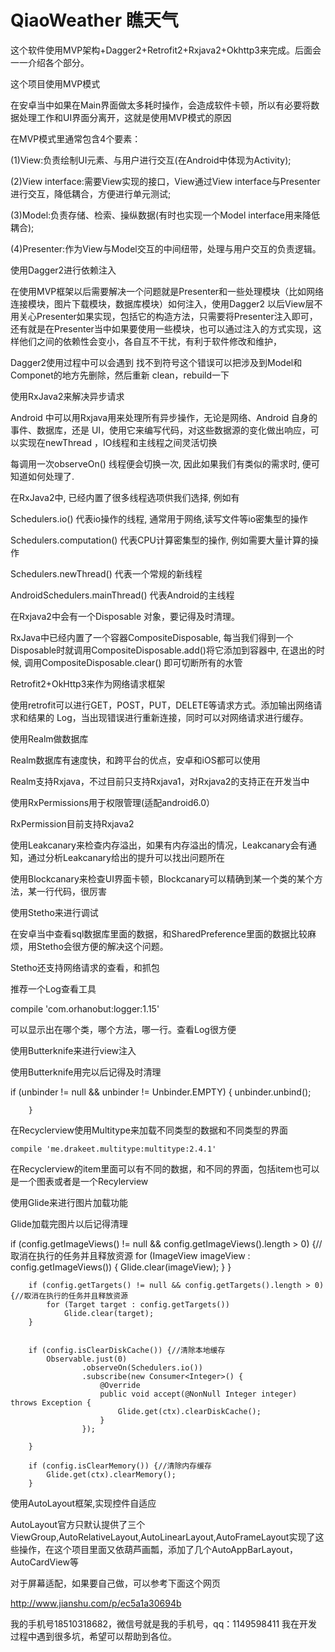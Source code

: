 # QiaoWeather 瞧天气
这个软件使用MVP架构+Dagger2+Retrofit2+Rxjava2+Okhttp3来完成。后面会一一介绍各个部分。


这个项目使用MVP模式

在安卓当中如果在Main界面做太多耗时操作，会造成软件卡顿，所以有必要将数据处理工作和UI界面分离开，这就是使用MVP模式的原因

在MVP模式里通常包含4个要素：

(1)View:负责绘制UI元素、与用户进行交互(在Android中体现为Activity);

(2)View interface:需要View实现的接口，View通过View interface与Presenter进行交互，降低耦合，方便进行单元测试;

(3)Model:负责存储、检索、操纵数据(有时也实现一个Model interface用来降低耦合);

(4)Presenter:作为View与Model交互的中间纽带，处理与用户交互的负责逻辑。


使用Dagger2进行依赖注入

在使用MVP框架以后需要解决一个问题就是Presenter和一些处理模块（比如网络连接模块，图片下载模块，数据库模块）如何注入，使用Dagger2 以后View层不用关心Presenter如果实现，包括它的构造方法，只需要将Presenter注入即可，还有就是在Presenter当中如果要使用一些模块，也可以通过注入的方式实现，这样他们之间的依赖性会变小，各自互不干扰，有利于软件修改和维护，

Dagger2使用过程中可以会遇到 找不到符号这个错误可以把涉及到Model和Componet的地方先删除，然后重新 clean，rebuild一下


使用RxJava2来解决异步请求

 Android 中可以用Rxjava用来处理所有异步操作，无论是网络、Android 自身的事件、数据库，还是 UI，使用它来编写代码，对这些数据源的变化做出响应，可以实现在newThread ，IO线程和主线程之间灵活切换
 
 每调用一次observeOn() 线程便会切换一次, 因此如果我们有类似的需求时, 便可知道如何处理了.


在RxJava2中, 已经内置了很多线程选项供我们选择, 例如有

Schedulers.io() 代表io操作的线程, 通常用于网络,读写文件等io密集型的操作

Schedulers.computation() 代表CPU计算密集型的操作, 例如需要大量计算的操作

Schedulers.newThread() 代表一个常规的新线程

AndroidSchedulers.mainThread() 代表Android的主线程



在Rxjava2中会有一个Disposable 对象，要记得及时清理。

 RxJava中已经内置了一个容器CompositeDisposable, 每当我们得到一个Disposable时就调用CompositeDisposable.add()将它添加到容器中, 在退出的时候, 调用CompositeDisposable.clear() 即可切断所有的水管



Retrofit2+OkHttp3来作为网络请求框架


使用retrofit可以进行GET，POST，PUT，DELETE等请求方式。添加输出网络请求和结果的 Log，当出现错误进行重新连接，同时可以对网络请求进行缓存。


使用Realm做数据库

Realm数据库有速度快，和跨平台的优点，安卓和iOS都可以使用

Realm支持Rxjava，不过目前只支持Rxjava1，对Rxjava2的支持正在开发当中


使用RxPermissions用于权限管理(适配android6.0）

RxPermission目前支持Rxjava2


使用Leakcanary来检查内存溢出，如果有内存溢出的情况，Leakcanary会有通知，通过分析Leakcanary给出的提升可以找出问题所在


使用Blockcanary来检查UI界面卡顿，Blockcanary可以精确到某一个类的某个方法，某一行代码，很厉害


使用Stetho来进行调试

在安卓当中查看sql数据库里面的数据，和SharedPreference里面的数据比较麻烦，用Stetho会很方便的解决这个问题。

Stetho还支持网络请求的查看，和抓包


推荐一个Log查看工具

  compile 'com.orhanobut:logger:1.15'
  
可以显示出在哪个类，哪个方法，哪一行。查看Log很方便


使用Butterknife来进行view注入

使用Butterknife用完以后记得及时清理

 if (unbinder != null && unbinder != Unbinder.EMPTY)
 {
            unbinder.unbind();

        }


在Recyclerview使用Multitype来加载不同类型的数据和不同类型的界面

    compile 'me.drakeet.multitype:multitype:2.4.1'
    
在Recyclerview的item里面可以有不同的数据，和不同的界面，包括item也可以是一个图表或者是一个Recylerview


使用Glide来进行图片加载功能

Glide加载完图片以后记得清理

  if (config.getImageViews() != null && config.getImageViews().length > 0) {//取消在执行的任务并且释放资源
            for (ImageView imageView : config.getImageViews()) {
                Glide.clear(imageView);
            }
        }

        if (config.getTargets() != null && config.getTargets().length > 0) {//取消在执行的任务并且释放资源
            for (Target target : config.getTargets())
                Glide.clear(target);
        }


        if (config.isClearDiskCache()) {//清除本地缓存
            Observable.just(0)
                    .observeOn(Schedulers.io())
                    .subscribe(new Consumer<Integer>() {
                        @Override
                        public void accept(@NonNull Integer integer) throws Exception {
                            Glide.get(ctx).clearDiskCache();
                        }
                    });

        }

        if (config.isClearMemory()) {//清除内存缓存
            Glide.get(ctx).clearMemory();
        }


使用AutoLayout框架,实现控件自适应

AutoLayout官方只默认提供了三个ViewGroup,AutoRelativeLayout,AutoLinearLayout,AutoFrameLayout实现了这些操作，在这个项目里面又依葫芦画瓢，添加了几个AutoAppBarLayout，AutoCardView等

对于屏幕适配，如果要自己做，可以参考下面这个网页

http://www.jianshu.com/p/ec5a1a30694b

我的手机号18510318682，微信号就是我的手机号，qq：1149598411
我在开发过程中遇到很多坑，希望可以帮助到各位。
